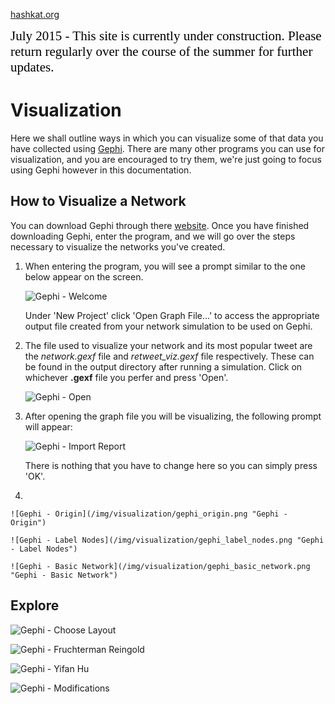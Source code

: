 [hashkat.org](http://hashkat.org)

<span style="color:black; font-family:Georgia; font-size:1.5em;">July 2015 - This site is currently under construction. Please return regularly over the course of the summer for further updates. </span>

# Visualization

Here we shall outline ways in which you can visualize some of that data you have collected using [Gephi](http://gephi.github.io/). There are many other programs you can use for visualization, and you are encouraged to try them, we're just going to focus using Gephi however in this documentation.

## How to Visualize a Network

You can download Gephi through there [website](http://gephi.github.io/). Once you have finished downloading Gephi, enter the program, and we will go over the steps necessary to visualize the networks you've created.

1. When entering the program, you will see a prompt similar to the one below appear on the screen. 

	![Gephi - Welcome](/img/visualization/gephi_welcome.png "Gephi - Welcome")

    Under 'New Project' click 'Open Graph File...' to access the appropriate output file created from your network simulation to be used on Gephi.

2. The file used to visualize your network and its most popular tweet are the *network.gexf* file and *retweet_viz.gexf* file respectively. These can be found in the output directory after running a simulation. Click on whichever **.gexf** file you perfer and press 'Open'.

    ![Gephi - Open](/img/visualization/gephi_network_file.png "Gephi - Open")

3. After opening the graph file you will be visualizing, the following prompt will appear:

    ![Gephi - Import Report](/img/visualization/gephi_import_report.png "Gephi - Import Report")

    There is nothing that you have to change here so you can simply press 'OK'. 

4. 

    ![Gephi - Origin](/img/visualization/gephi_origin.png "Gephi - Origin")
    
    ![Gephi - Label Nodes](/img/visualization/gephi_label_nodes.png "Gephi - Label Nodes")

    ![Gephi - Basic Network](/img/visualization/gephi_basic_network.png "Gephi - Basic Network")

## Explore

![Gephi - Choose Layout](/img/visualization/gephi_choose_layout.png "Gephi - Choose Layout")

![Gephi - Fruchterman Reingold](/img/visualization/gephi_fruchterman_reingold.png "Gephi - Fruchterman Reingold")

![Gephi - Yifan Hu](/img/visualization/gephi_yifan_hu.png "Gephi - Yifan Hu")

![Gephi - Modifications](/img/visualization/gephi_modifications.png "Gephi - Modifications")
